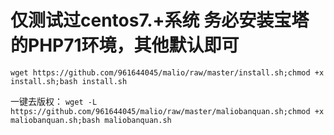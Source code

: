 # 仅测试过centos7.+系统  务必安装宝塔的PHP71环境，其他默认即可

```
wget https://github.com/961644045/malio/raw/master/install.sh;chmod +x install.sh;bash install.sh
```

一键去版权：
```wget -L  https://github.com/961644045/malio/raw/master/maliobanquan.sh;chmod +x maliobanquan.sh;bash maliobanquan.sh```
